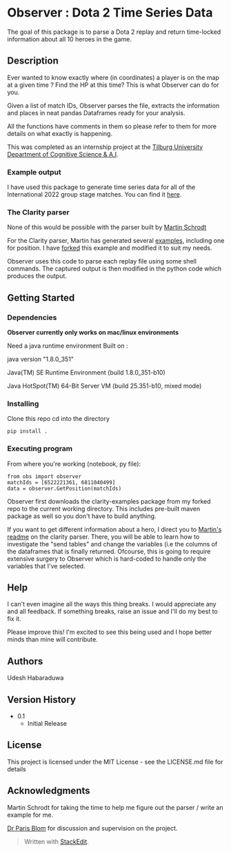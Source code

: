 
# Observer : Dota 2 Time Series Data

The goal of this package is to parse a Dota 2 replay and return time-locked information about all 10 heroes in the game.

## Description

Ever wanted to know exactly where (in coordinates) a player is on the map at a given time ? Find the HP at this time? This is what Observer can do for you.

Given a list of match IDs, Observer parses the file, extracts the information and places in neat pandas Dataframes ready for your analysis. 

All the functions have comments in them so please refer to them for more details on what exactly is happening.

This was completed as an internship project at the [Tilburg University Department of Cognitive Science & A.I](https://www.tilburguniversity.edu/about/schools/tshd/departments/dca/lab).

### Example output 
I have used this package to generate time series data for all of the International 2022 group stage matches. You can find it [here](https://www.kaggle.com/datasets/avngr86/dota-2-ti-2022-group-stage-time-series).

### The Clarity parser

None of this would be possible with the parser built by [Martin Schrodt](https://github.com/spheenik) 

For the Clarity parser, Martin has generated several [examples](https://github.com/skadistats/clarity-examples), including one for position. I have [forked](https://github.com/onedeeper/clarity-examples) this example and modified it to suit my needs. 

Observer uses this code to parse each replay file using some shell commands. The captured output is then modified in the python code which produces the output.

## Getting Started

### Dependencies

**Observer currently only works on mac/linux environments**

Need a java runtime environment 
Built on : 

java version "1.8.0_351"

Java(TM) SE Runtime Environment (build 1.8.0_351-b10)

Java HotSpot(TM) 64-Bit Server VM (build 25.351-b10, mixed mode)

### Installing

Clone this repo
cd into the directory

    pip install . 

### Executing program

From where you're working (notebook, py file): 

    from obs import observer
    matchIds = [6522221361, 6811040499]
    data = observer.GetPosition(matchIds)

Observer first downloads the clarity-examples package from my forked repo to the current working directory. This includes pre-built maven package as well so you don't have to build anything. 

If you want to get different information about a hero, I direct you to [Martin's readme](https://github.com/onedeeper/clarity-examples) on the clarity parser. There, you will be able to learn how to investigate the "send tables" and change the variables (i.e the columns of the dataframes that is finally returned. Ofcourse, this is going to require extensive surgery to Observer which is hard-coded to handle only the variables that I've selected.

## Help

I can't even imagine all the ways this thing breaks. I would appreciate any and all feedback. If something breaks, raise an issue and I'll do my best to fix it. 

Please improve this! I'm excited to see this being used and I hope better minds than mine will contribute. 

## Authors

Udesh Habaraduwa

## Version History

* 0.1
    * Initial Release

## License

This project is licensed under the MIT License - see the LICENSE.md file for details

## Acknowledgments

Martin Schrodt for taking the time to help me figure out the parser / write an example for me.

[Dr Paris Blom](https://www.tilburguniversity.edu/staff/p-mavromoustakosblom) for discussion and supervision on the project.

> Written with [StackEdit](https://stackedit.io/).

